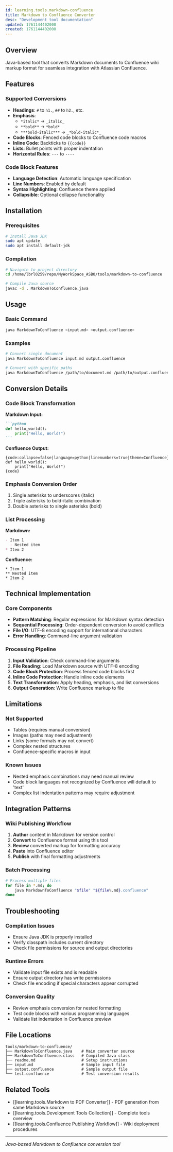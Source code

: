 ```yaml
---
id: learning.tools.markdown-confluence
title: Markdown to Confluence Converter
desc: "Development tool documentation"
updated: 1761144402000
created: 1761144402000
---
```



## Overview

Java-based tool that converts Markdown documents to Confluence wiki markup format for seamless integration with Atlassian Confluence.

## Features

### Supported Conversions

- **Headings**: `#` to `h1.`, `##` to `h2.`, etc.
- **Emphasis**: 
  - `*italic*` → `_italic_`
  - `**bold**` → `*bold*`
  - `***bold-italic***` → `_*bold-italic*_`
- **Code Blocks**: Fenced code blocks to Confluence code macros
- **Inline Code**: Backticks to `{{code}}`
- **Lists**: Bullet points with proper indentation
- **Horizontal Rules**: `---` to `----`

### Code Block Features

- **Language Detection**: Automatic language specification
- **Line Numbers**: Enabled by default
- **Syntax Highlighting**: Confluence theme applied
- **Collapsible**: Optional collapse functionality

## Installation

### Prerequisites

```bash
# Install Java JDK
sudo apt update
sudo apt install default-jdk
```

### Compilation

```bash
# Navigate to project directory
cd /home/lbrl0259/repo/MyWorkSpace_ASBO/tools/markdown-to-confluence

# Compile Java source
javac -d . MarkdownToConfluence.java
```

## Usage

### Basic Command

```bash
java MarkdownToConfluence <input.md> <output.confluence>
```

### Examples

```bash
# Convert single document
java MarkdownToConfluence input.md output.confluence

# Convert with specific paths
java MarkdownToConfluence /path/to/document.md /path/to/output.confluence
```

## Conversion Details

### Code Block Transformation

**Markdown Input:**
````markdown
```python
def hello_world():
    print("Hello, World!")
```
````

**Confluence Output:**
```
{code:collapse=false|language=python|linenumbers=true|theme=Confluence}
def hello_world():
    print("Hello, World!")
{code}
```

### Emphasis Conversion Order

1. Single asterisks to underscores (italic)
2. Triple asterisks to bold-italic combination
3. Double asterisks to single asterisks (bold)

### List Processing

**Markdown:**
```markdown
- Item 1
  - Nested item
* Item 2
```

**Confluence:**
```
* Item 1
** Nested item
* Item 2
```

## Technical Implementation

### Core Components

- **Pattern Matching**: Regular expressions for Markdown syntax detection
- **Sequential Processing**: Order-dependent conversion to avoid conflicts
- **File I/O**: UTF-8 encoding support for international characters
- **Error Handling**: Command-line argument validation

### Processing Pipeline

1. **Input Validation**: Check command-line arguments
2. **File Reading**: Load Markdown source with UTF-8 encoding
3. **Code Block Protection**: Process fenced code blocks first
4. **Inline Code Protection**: Handle inline code elements
5. **Text Transformation**: Apply heading, emphasis, and list conversions
6. **Output Generation**: Write Confluence markup to file

## Limitations

### Not Supported
- Tables (requires manual conversion)
- Images (paths may need adjustment)
- Links (some formats may not convert)
- Complex nested structures
- Confluence-specific macros in input

### Known Issues
- Nested emphasis combinations may need manual review
- Code block languages not recognized by Confluence will default to 'text'
- Complex list indentation patterns may require adjustment

## Integration Patterns

### Wiki Publishing Workflow
1. **Author** content in Markdown for version control
2. **Convert** to Confluence format using this tool
3. **Review** converted markup for formatting accuracy  
4. **Paste** into Confluence editor
5. **Publish** with final formatting adjustments

### Batch Processing
```bash
# Process multiple files
for file in *.md; do
    java MarkdownToConfluence "$file" "${file%.md}.confluence"
done
```

## Troubleshooting

### Compilation Issues
- Ensure Java JDK is properly installed
- Verify classpath includes current directory
- Check file permissions for source and output directories

### Runtime Errors
- Validate input file exists and is readable
- Ensure output directory has write permissions
- Check file encoding if special characters appear corrupted

### Conversion Quality
- Review emphasis conversion for nested formatting
- Test code blocks with various programming languages
- Validate list indentation in Confluence preview

## File Locations

```
tools/markdown-to-confluence/
├── MarkdownToConfluence.java    # Main converter source
├── MarkdownToConfluence.class   # Compiled Java class
├── readme.md                    # Setup instructions
├── input.md                     # Sample input file
├── output.confluence            # Sample output file
└── test.confluence              # Test conversion results
```

## Related Tools

- [[learning.tools.Markdown to PDF Converter]] - PDF generation from same Markdown source
- [[learning.tools.Development Tools Collection]] - Complete tools overview
- [[learning.tools.Confluence Publishing Workflow]] - Wiki deployment procedures

---
*Java-based Markdown to Confluence conversion tool*